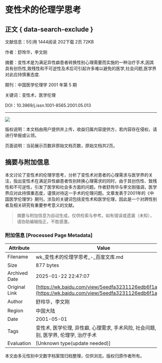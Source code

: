 # 变性术的伦理学思考

## 正文 { data-search-exclude }


文献信息：5引用 1444阅读 202下载 2页 72KB

作者：舒玲华，李文刚

摘要：变性术是为满足异性癖患者转换性别心理需要而实施的一种治疗手术,因其具有创伤性,致残性和不可逆性及术后可引起许多难以避免的医学,社会问题,医学界对此应持慎重态度.

期刊：中国医学伦理学 2001 年第 5 期

关键词：变性术，医学伦理

DOI：10.3969/j.issn.1001-8565.2001.05.013

---

![](https://himg.bdimg.com/sys/portraitn/item/public.1.45bad6a8.1fpfHG1o0_bWjViInBekjA)

版权说明：本文档由用户提供并上传，收益归属内容提供方，若内容存在侵权，请进行举报或认领。

页面说明：当前展示页数非原始文档页数，原始文档共2页。
<!-- tcd_original_link https://wk.baidu.com/view/5eedfa3231126edb6f1a10e0 -->


## 摘要与附加信息

<!-- tcd_abstract -->
本文讨论了变性术的伦理学思考，分析了变性术对患者的心理需求与医学界的关注，指出变性术在满足异性癖患者性别转换心理需求的同时，由于其创伤性、致残性和不可逆性，引发了医学和社会多方面的问题。作者舒玲华与李文刚强调，医学界应对此持慎重态度，谨慎对待这一手术的伦理问题。文章发表于2001年的《中国医学伦理学》期刊，涉及的关键词包括变性术和医学伦理，因此是一个对跨性别者及相关研究有重要参考意义的文献。
<!-- tcd_abstract_end -->

> 摘要与附加信息为自动生成，仅供检索与参考。如有错误或遗漏（未知），请协助编辑指正，不胜感激。

### 附加信息 [Processed Page Metadata]

| Attribute       | Value                                  |
|-----------------|----------------------------------------|
| Filename        | wk_变性术的伦理学思考_-_百度文库.md                             |
| Size            | 877 bytes                           |
| Archived Date   | 2025-01-22 22:47:07                             |
| Original Link   | [https://wk.baidu.com/view/5eedfa3231126edb6f1a10e0](https://wk.baidu.com/view/5eedfa3231126edb6f1a10e0)                       |
| Author          | 舒玲华，李文刚                               |
| Region          | 中国大陆                               |
| Date            | 2001-05-01                                 |
| Tags            | 变性术, 医学伦理, 异性癖, 心理需求, 手术风险, 社会问题, 跨性别, 医学界, 伦理学, 治疗手术                                 |
| Evaluation            | [Unknown type(update needed)]                                 |
<!-- tcd_table_end -->

本文由多元性别中文数字档案馆归档整理，仅供浏览。版权归原作者所有。
